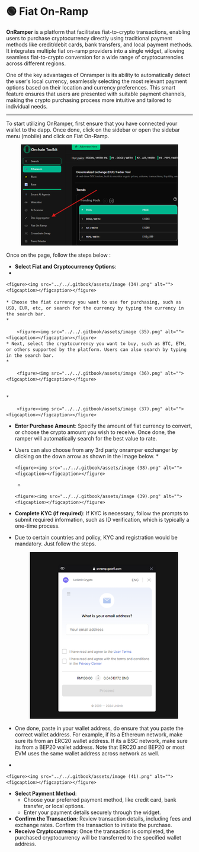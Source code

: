 # 🟢 Fiat On-Ramp

**OnRamper** is a platform that facilitates fiat-to-crypto transactions, enabling users to purchase cryptocurrency directly using traditional payment methods like credit/debit cards, bank transfers, and local payment methods. It integrates multiple fiat on-ramp providers into a single widget, allowing seamless fiat-to-crypto conversion for a wide range of cryptocurrencies across different regions.

One of the key advantages of Onramper is its ability to automatically detect the user's local currency, seamlessly selecting the most relevant payment options based on their location and currency preferences. This smart feature ensures that users are presented with suitable payment channels, making the crypto purchasing process more intuitive and tailored to individual needs.

***

To start utilizing OnRamper, first ensure that you have connected your wallet to the dapp. Once done, click on the sidebar or open the sidebar menu (mobile) and click on Fiat On-Ramp.

<figure><img src="../../.gitbook/assets/image (33).png" alt=""><figcaption></figcaption></figure>

Once on the page, follow the steps below :

* **Select Fiat and Cryptocurrency Options**:
*

    <figure><img src="../../.gitbook/assets/image (34).png" alt=""><figcaption></figcaption></figure>

    * Choose the fiat currency you want to use for purchasing, such as USD, EUR, etc, or search for the currency by typing the currency in the search bar.
    *

        <figure><img src="../../.gitbook/assets/image (35).png" alt=""><figcaption></figcaption></figure>
    * Next, select the cryptocurrency you want to buy, such as BTC, ETH, or others supported by the platform. Users can also search by typing in the search bar.
    *

        <figure><img src="../../.gitbook/assets/image (36).png" alt=""><figcaption></figcaption></figure>


    *

        <figure><img src="../../.gitbook/assets/image (37).png" alt=""><figcaption></figcaption></figure>


* **Enter Purchase Amount**: Specify the amount of fiat currency to convert, or choose the crypto amount you wish to receive. Once done, the ramper will automatically search for the best value to rate.
* Users can also choose from any 3rd party onramper exchanger by clicking on the down arrow as shown in the image below.
  *

      <figure><img src="../../.gitbook/assets/image (38).png" alt=""><figcaption></figcaption></figure>


  *

      <figure><img src="../../.gitbook/assets/image (39).png" alt=""><figcaption></figcaption></figure>



* **Complete KYC (if required)**: If KYC is necessary, follow the prompts to submit required information, such as ID verification, which is typically a one-time process.
*   Due to certain countries and policy, KYC and registration would be mandatory. Just follow the steps.

    <figure><img src="../../.gitbook/assets/image (40).png" alt=""><figcaption></figcaption></figure>


* One done, paste in your wallet address, do ensure that you paste the correct wallet address. For example, if its a Ethereum network, make sure its from an ERC20 wallet address. If its a BSC network, make sure its from a BEP20 wallet address. Note that ERC20 and BEP20 or most EVM uses the same wallet address across network as well.
*

    <figure><img src="../../.gitbook/assets/image (41).png" alt=""><figcaption></figcaption></figure>


* **Select Payment Method**:
  * Choose your preferred payment method, like credit card, bank transfer, or local options.
  * Enter your payment details securely through the widget.
* **Confirm the Transaction**: Review transaction details, including fees and exchange rates. Confirm the transaction to initiate the purchase.
* **Receive Cryptocurrency**: Once the transaction is completed, the purchased cryptocurrency will be transferred to the specified wallet address.
